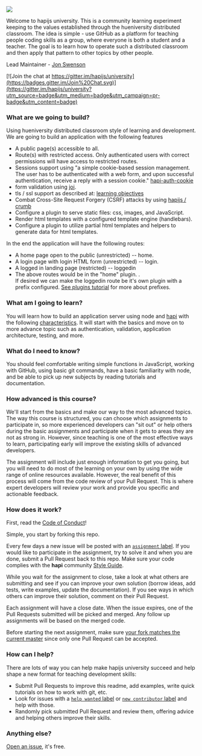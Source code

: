 <img src='images/logo.png' />

Welcome to hapijs university.
This is a community learning experiment keeping to the values established through the hueniversity distributed classroom. The idea is simple - use GitHub as a platform for teaching people coding skills as a group, where everyone is both a student and a teacher. The goal is to learn how to operate such a distributed classroom and then apply that pattern to other topics by other people.

Lead Maintainer - [Jon Swenson](https://github.com/zoe-1)

[![Join the chat at https://gitter.im/hapijs/university](https://badges.gitter.im/Join%20Chat.svg)](https://gitter.im/hapijs/university?utm_source=badge&utm_medium=badge&utm_campaign=pr-badge&utm_content=badge)

### What are we going to build?

Using hueniversity distributed classroom style of learning and development.
We are going to build an application with the following features 
* A public page(s) accessible to all.
* Route(s) with restricted access. Only authenticated users with correct permissions will have access to restricted routes.
* Sessions support using "a simple cookie-based session management. The user has to be authenticated with a web form, and upon successful authentication, receive a reply with a session cookie." [hapi-auth-cookie](https://github.com/hapijs/hapi-auth-cookie)
* form validation using [joi](https://github.com/hapijs/joi).
* tls / ssl support as described at: [learning objectives]( https://github.com/zoe-1/hapitimes)
* Combat Cross-Site Request Forgery (CSRF) attacks by using [hapijs / crumb](https://github.com/hapijs/crumb)
* Configure a plugin to serve static files: css, images, and JavaScript.
* Render html templates with a configured template engine (handlebars).
* Configure a plugin to utilize partial html templates and helpers to generate data for html templates.

In the end the application will have the following routes:
* A home page open to the public (unrestricted) -- home.
* A login page with login HTML form (unrestricted) -- login.
* A logged in landing page (restricted) -- loggedin
* The above routes would be in the "home" plugin. .<br/>
If desired we can make the loggedin route be it's own plugin with a prefix configured.
[See plugins tutorial](http://www.hapijs.com/tutorials/plugins) for more about prefixes.


### What am I going to learn?

You will learn how to build an application server using node and [hapi](http://hapijs.com) with the following [characteristics](https://github.com/zoe-1/hapitimes). 
It will start with the basics and move on to more advance topic such as authentication, validation, application architecture, testing, and more. 

### What do I need to know?

You should feel comfortable writing simple functions in JavaScript, working with GitHub, using basic git commands, have a basic familiarity with node, and be able to pick up new subjects by reading tutorials and documentation.

### How advanced is this course?

We'll start from the basics and make our way to the most advanced topics. The way this course is structured, you can choose which assignments to participate in, so more experienced developers can "sit out" or help others during the basic assignments and participate when it gets to areas they are not as strong in. However, since teaching is one of the most effective ways to learn, participating early will improve the existing skills of advanced developers.

The assignment will include just enough information to get you going, but you will need to do most of the learning on your own by using the wide range of online resources available. However, the real benefit of this process will come from the code review of your Pull Request. This is where expert developers will review your work and provide you specific and actionable feedback.

### How does it work?

First, read the [Code of Conduct](https://github.com/hapijs/university/blob/master/COC.md)!

Simple, you start by forking this repo.

Every few days a new issue will be posted with an [`assignment` label](https://github.com/hapijs/university/labels/assignment). If you would like to participate in the assignment, try to solve it and when you are done, submit a Pull Request back to this repo. Make sure your code complies with the **hapi** community [Style Guide](https://github.com/hapijs/contrib/blob/master/Style.md).

While you wait for the assignment to close, take a look at what others are submitting and see if you can improve your own solution (borrow ideas, add tests, write examples, update the documentation). If you see ways in which others can improve their solution, comment on their Pull Request.

Each assignment will have a close date. When the issue expires, one of the Pull Requests submitted will be picked and merged. Any follow up assignments will be based on the merged code.

Before starting the next assignment, make sure [your fork matches the current master](guides/git.md) since only one Pull Request can be accepted.

### How can I help?

There are lots of way you can help make hapijs university succeed and help shape a new format for teaching development skills:
- Submit Pull Requests to improve this readme, add examples, write quick tutorials on how to work with git, etc.
- Look for issues with a [`help wanted` label](https://github.com/hapijs/university/labels/help%20wanted) or [`new contributor` label](https://github.com/hapijs/university/labels/new%20contributor) and help with those.
- Randomly pick submitted Pull Request and review them, offering advice and helping others improve their skills.

### Anything else?

[Open an issue](https://github.com/hapijs/university/issues/new), it's free.
